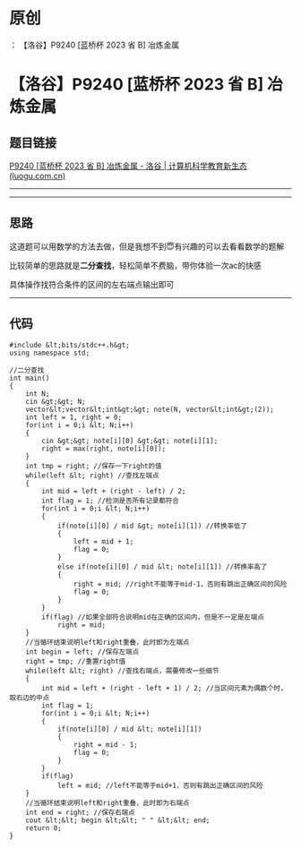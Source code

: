 # 原创
：  【洛谷】P9240 [蓝桥杯 2023 省 B] 冶炼金属

# 【洛谷】P9240 [蓝桥杯 2023 省 B] 冶炼金属

## 题目链接

[P9240 [蓝桥杯 2023 省 B] 冶炼金属 - 洛谷 | 计算机科学教育新生态 (luogu.com.cn)](https://www.luogu.com.cn/problem/P9240)

---


---


## 思路

这道题可以用数学的方法去做，但是我想不到😇有兴趣的可以去看看数学的题解 

比较简单的思路就是**二分查找**，轻松简单不费脑，带你体验一次ac的快感

具体操作找符合条件的区间的左右端点输出即可

---


## 代码

```
#include &lt;bits/stdc++.h&gt;
using namespace std;

//二分查找 
int main()
{
	int N;
	cin &gt;&gt; N;
	vector&lt;vector&lt;int&gt;&gt; note(N, vector&lt;int&gt;(2));
	int left = 1, right = 0;
	for(int i = 0;i &lt; N;i++)
	{
		cin &gt;&gt; note[i][0] &gt;&gt; note[i][1];
		right = max(right, note[i][0]);
	}
	int tmp = right; //保存一下right的值 
	while(left &lt; right) //查找左端点 
	{
		int mid = left + (right - left) / 2;
		int flag = 1; //检测是否所有记录都符合 
		for(int i = 0;i &lt; N;i++)
		{
			if(note[i][0] / mid &gt; note[i][1]) //转换率低了 
			{
				left = mid + 1;
				flag = 0;
			}
			else if(note[i][0] / mid &lt; note[i][1]) //转换率高了 
			{
				right = mid; //right不能等于mid-1，否则有跳出正确区间的风险 
				flag = 0;
			}
		}
		if(flag) //如果全部符合说明mid在正确的区间内，但是不一定是左端点 
			right = mid;
	}
    //当循环结束说明left和right重叠，此时即为左端点 
	int begin = left; //保存左端点 
	right = tmp; //重置right值 
	while(left &lt; right) //查找右端点，需要修改一些细节 
	{
		int mid = left + (right - left + 1) / 2; //当区间元素为偶数个时，取右边的中点
		int flag = 1;
		for(int i = 0;i &lt; N;i++)
		{
			if(note[i][0] / mid &lt; note[i][1])
			{
				right = mid - 1;
				flag = 0;
			}
		}
		if(flag)
			left = mid; //left不能等于mid+1，否则有跳出正确区间的风险 
	}
    //当循环结束说明left和right重叠，此时即为右端点 
	int end = right; //保存右端点 
	cout &lt;&lt; begin &lt;&lt; " " &lt;&lt; end;
	return 0;
} 
```
